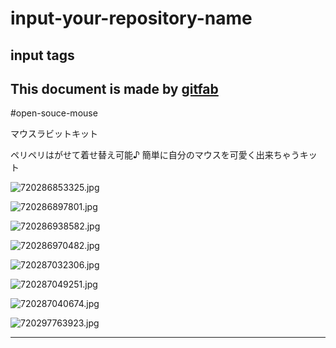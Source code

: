 # input-your-repository-name
## input tags
This document is made by [gitfab](http://gitfab.org)
---
#open-souce-mouse

マウスラビットキット

ペリペリはがせて着せ替え可能♪
簡単に自分のマウスを可愛く出来ちゃうキット




![720286853325.jpg](https://raw.github.com/sumiumi718/input-your-repository-name/master/gitfab/resources/720286853325.jpg)

![720286897801.jpg](https://raw.github.com/sumiumi718/input-your-repository-name/master/gitfab/resources/720286897801.jpg)

![720286938582.jpg](https://raw.github.com/sumiumi718/input-your-repository-name/master/gitfab/resources/720286938582.jpg)

![720286970482.jpg](https://raw.github.com/sumiumi718/input-your-repository-name/master/gitfab/resources/720286970482.jpg)

![720287032306.jpg](https://raw.github.com/sumiumi718/input-your-repository-name/master/gitfab/resources/720287032306.jpg)

![720287049251.jpg](https://raw.github.com/sumiumi718/input-your-repository-name/master/gitfab/resources/720287049251.jpg)

![720287040674.jpg](https://raw.github.com/sumiumi718/input-your-repository-name/master/gitfab/resources/720287040674.jpg)

![720297763923.jpg](https://raw.github.com/sumiumi718/input-your-repository-name/master/gitfab/resources/720297763923.jpg)















---
